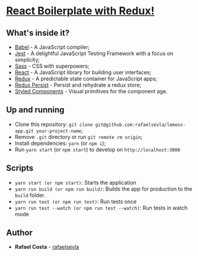 # [React Boilerplate with Redux!](https://rafaelsevla.github.io/lemons-app/)

## What's inside it?

- [Babel](https://babeljs.io/) - A JavaScript compiler;
- [Jest](https://jestjs.io/en/) - A delightful JavaScript Testing Framework with a focus on simplicity;
- [Sass](https://sass-lang.com/) - CSS with superpowers;
- [React](https://reactjs.org) - A JavaScript library for building user interfaces;
- [Redux](https://redux.js.org) - A predictable state container for JavaScript apps;
- [Redux Persist](https://github.com/rt2zz/redux-persist) - Persist and rehydrate a redux store;
- [Styled Components](https://www.styled-components.com) - Visual primitives for the component age.

## Up and running

- Clone this repository: `git clone git@github.com:rafaelsevla/lemons-app.git your-project-name`;
- Remove `.git` directory or run `git remote rm origin`;
- Install dependencies: `yarn` (or `npm i`);
- Run `yarn start` (or `npm start`) to develop on `http://localhost:3000`

## Scripts

- `yarn start (or npm start)`: Starts the application
- `yarn run build (or npm run build)`: Builds the app for production to the `build` folder.
- `yarn run test (or npm run test)`: Run tests once
- `yarn run test --watch (or npm run test --watch)`: Run tests in watch mode

## Author

- **Rafael Costa** - [rafaelsevla](https://github.com/rafaelsevla)
